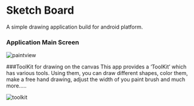 # Sketch Board 
A simple drawing application build for android platform.

### Application Main Screen

![paintview](https://cloud.githubusercontent.com/assets/17586634/19839079/3afcdcda-9e99-11e6-88ca-f5d65e43401e.PNG)


###ToolKit for drawing on the canvas
This app provides a ‘ToolKit’ which has various tools. Using them, you can draw different shapes, color them, make a 
free hand drawing, adjust the width of you paint brush and much more.....

![toolkit](https://cloud.githubusercontent.com/assets/17586634/19839089/4f1f4e46-9e99-11e6-93ed-8173c369ab11.PNG)

